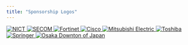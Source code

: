 ```yaml
---
title: "Sponsorship Logos"
---
```


<div class="sponsor-row">
  <a href="https://www.nict.go.jp/en/" target="_blank" rel="noopener">
    <img src="/images/sponsors/nict.webp" alt="NICT" class="img-fixed">
  </a>

  <a href="https://www.secomzaidan.jp/" target="_blank" rel="noopener">
    <img src="/images/sponsors/secom.webp" alt="SECOM" class="img-fixed">
  </a>

  <a href="https://www.fortinet.com/" target="_blank" rel="noopener">
    <img src="/images/sponsors/fortinet.webp" alt="Fortinet" class="img-fixed">
  </a>

  <a href="https://www.cisco.com/" target="_blank" rel="noopener">
    <img src="/images/sponsors/cisco.webp" alt="Cisco" class="img-cisco">
  </a>

  <a href="https://www.mitsubishielectric.com/en/" target="_blank" rel="noopener">
    <img src="/images/sponsors/mitsubishiele.webp" alt="Mitsubishi Electric" class="img-fixed">
  </a>

  <a href="https://www.global.toshiba/ww/top.html" target="_blank" rel="noopener">
    <img src="/images/sponsors/toshiba_logo.webp" alt="Toshiba" class="img-fixed">
  </a>

  <a href="https://www.springer.com/gp" target="_blank" rel="noopener">
    <img src="/images/sponsors/springer.webp" alt="Springer" class="img-fixed">
  </a>

  <a href="https://mice.osaka-info.jp/en/" target="_blank" rel="noopener">
    <img src="/images/sponsors/osaka-downtown-of-japan.webp" alt="Osaka Downton of Japan" class="img-fixed">
  </a>
</div>